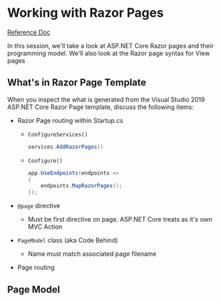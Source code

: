 # Working with Razor Pages

[Reference Doc](https://docs.microsoft.com/en-us/aspnet/core/razor-pages/?view=aspnetcore-3.0&tabs=visual-studio)

In this session, we'll take a look at ASP.NET Core Razor pages and their programming model.  We'll also look at the Razor page syntax for View pages

## What's in Razor Page Template

When you inspect the what is generated from the Visual Studio 2019 ASP.NET Core Razor Page template, discuss the following items:

- Razor Page routing within Startup.cs
  - `ConfigureServices()`

      ```cs
      services.AddRazorPages()
      ```

  - `Configure()`

      ```cs
      app.UseEndpoints(endpoints =>
      {
          endpoints.MapRazorPages();
      });
      ```

- `@page` directive
  - Must be first directive on page. ASP.NET Core treats as it's own MVC Action

- `PageModel` class (aka Code Behind)
  - Name must match associated page filename

- Page routing

## Page Model
